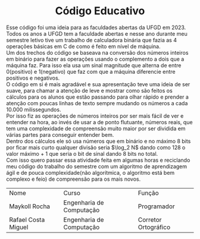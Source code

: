 <h1 align="center">Código Educativo</h1>
<p>
  Esse código foi uma ideia para as faculdades abertas da UFGD em 2023.<br>
  Todos os anos a UFGD tem a faculdade abertas e nesse ano durante meu semestre letivo tive um trabalho de calculadora binária 
que fazia as 4 operações básicas em C de como é feito em nível de máquina.<br>
  Um dos trechos do código se baseava na conversão dos números inteiros em binário para fazer as operações usando o complemento a 
dois que a máquina faz. Para isso ela usa um sinal magnitude que alterna de entre 0(positivo) e 1(negativo) que faz com que
a máquina diferencie entre positivos e negativos.<br>
  O código em si é mais agradável e sua apresentação teve uma ideia de ser suave, para chamar a atenção de leve e mostrar como são 
feitos os cálculos para os alunos que estão passando para olhar rápido e prender a atenção com poucas linhas de texto sempre mudando 
os números a cada 10.000 milissegundos.<br>
  Por isso fiz as operações de números inteiros por ser mais fácil de ver e entender na hora, ao invés de usar a de ponto flutuante, 
números reais, que tem uma complexidade de compreensão muito maior por ser dividida em várias partes para conseguir entender bem.<br>
  Dentro dos cálculos ele só usa números que em binário e no máximo 8 bits por ficar mais curto qualquer divisão seria $\log_2 N$
dando como 128 o valor máximo + 1 que seria o bit de sinal dando 8 bits no total.<br>
  Com isso quero passar essa atividade feita em algumas horas e reciclando meu código do trabalho do semestre com um algoritmo de 
aprendizagem ágil e de pouca complexidade(não algorítmica, o algoritmo está bem complexo e feio) de compreensão para os mais novos.<br>
</p>
<table align="center">
  <tr>
    <td>Nome</td>
    <td>Curso</td>
    <td>Função</td>
  </tr>
  <tr>
    <td>Maykoll Rocha</td>
    <td>Engenharia de Computação</td>
    <td>Programador</td>
  </tr>
  <tr>
    <td>Rafael Costa Miguel</td>
    <td>Engenharia de Computação</td>
    <td>Corretor Ortográfico</td>
  </tr>
</table>
  
